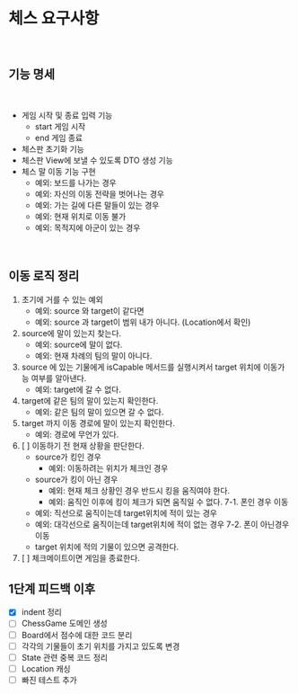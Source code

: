 # 체스 요구사항

<br>

## 기능 명세

<br>

- 게임 시작 및 종료 입력 기능
    - start 게임 시작
    - end 게임 종료
- 체스판 초기화 기능
- 체스판 View에 보낼 수 있도록 DTO 생성 기능
- 체스 말 이동 기능 구현 
    - 예외: 보드를 나가는 경우
    - 예외: 자신의 이동 전략을 벗어나는 경우
    - 예외: 가는 길에 다른 말들이 있는 경우
    - 예외: 현재 위치로 이동 불가
    - 예외: 목적지에 아군이 있는 경우

<br>

## 이동 로직 정리
1. 초기에 거를 수 있는 예외
    - 예외: source 와 target이 같다면
    - 예외: source 과 target이 범위 내가 아니다. (Location에서 확인)
2. source에 말이 있는지 찾는다.
    - 예외: source에 말이 없다.
    - 예외: 현재 차례의 팀의 말이 아니다.
3. source 에 있는 기물에게 isCapable 메서드를 실행시켜서 target 위치에 이동가능 여부를 알아낸다.
    - 예외: target에 갈 수 없다.
4. target에 같은 팀의 말이 있는지 확인한다.
    - 예외: 같은 팀의 말이 있으면 갈 수 없다. 
5. target 까지 이동 경로에 말이 있는지 확인한다.
    - 예외: 경로에 무언가 있다.
6. [ ] 이동하기 전 현재 상황을 판단한다.
    - source가 킹인 경우
        - 예외: 이동하려는 위치가 체크인 경우
    - source가 킹이 아닌 경우
        - 예외: 현재 체크 상황인 경우 반드시 킹을 움직여야 한다.
        - 예외: 움직인 이후에 킹이 체크가 되면 움직일 수 없다.
7-1. 폰인 경우 이동
    - 예외: 직선으로 움직이는데 target위치에 적이 있는 경우
    - 예외: 대각선으로 움직이는데 target위치에 적이 없는 경우
7-2. 폰이 아닌경우 이동 
    - target 위치에 적의 기물이 있으면 공격한다.
8. [ ] 체크메이트이면 게임을 종료한다.


## 1단계 피드백 이후
- [x] indent 정리
- [ ] ChessGame 도메인 생성
- [ ] Board에서 점수에 대한 코드 분리
- [ ] 각각의 기물들이 초기 위치를 가지고 있도록 변경
- [ ] State 관련 중복 코드 정리
- [ ] Location 캐싱
- [ ] 빠진 테스트 추가
